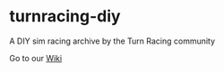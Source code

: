 # turnracing-diy
A DIY sim racing archive by the Turn Racing community

Go to our [Wiki](https://github.com/spookeo/turnracing-diy/wiki)
